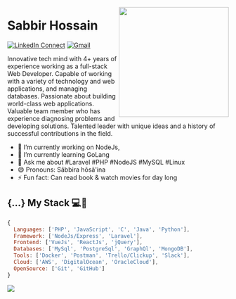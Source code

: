 <!--
### Hi there 👋

**sabbir268/sabbir268** is a ✨ _special_ ✨ repository because its `README.md` (this file) appears on your GitHub profile.

Here are some ideas to get you started:

- 🔭 I’m currently working on ...
- 🌱 I’m currently learning ...
- 👯 I’m looking to collaborate on ...
- 🤔 I’m looking for help with ...
- 💬 Ask me about ...
- 📫 How to reach me: ...
- 😄 Pronouns: ...
- ⚡ Fun fact: ...
-->

<a target="_blank" href="#"><img width="250" align="right" src="https://user-images.githubusercontent.com/58518192/87162442-bf3e8180-c2e7-11ea-9f2a-53a50306b7ce.gif"></a>

# Sabbir Hossain

[![LinkedIn Connect](https://img.shields.io/badge/%20-Connect-black?color=14171A&labelColor=212121&logo=linkedin&logoColor=ffcc80)](https://www.linkedin.com/in/iamsabbir68/)
[![Gmail](https://img.shields.io/badge/%20-Send%20Mail-black?color=14171A&labelColor=ef5350&logo=gmail&logoColor=ffffff)](mailto:sabbir.hossain2668@gmail.com)

Innovative tech mind with 4+ years of experience working as a full-stack Web Developer. Capable of working with a variety of technology and web applications, and managing databases. Passionate about building world-class web applications. Valuable team member who has experience diagnosing problems and developing solutions. Talented leader with unique ideas and a history of successful contributions in the field. 

- 🔭 I’m currently working on NodeJs,
- 🌱 I’m currently learning GoLang
- 💬 Ask me about #Laravel #PHP #NodeJS #MySQL #Linux
- 😄 Pronouns: Sābbira hōsā'ina
- ⚡ Fun fact: Can read book & watch movies for day long

## {...} My Stack 💻🚀

```js
{
  Languages: ['PHP', 'JavaScript', 'C', 'Java', 'Python'],
  Framework: ['NodeJs/Express', 'Laravel'],
  Frontend: ['VueJs', 'ReactJs', 'jQuery'],
  Databases: ['MySql', 'PostgreSql', 'GraphQl', 'MongoDB'],
  Tools: ['Docker', 'Postman', 'Trello/Clickup', 'Slack'],
  Cloud: ['AWS', 'DigitalOcean', 'OracleCloud'],
  OpenSource: ['Git', 'GitHub']
}
```

<img src="https://github-readme-stats.vercel.app/api/?username=sabbir268&show_icons=true&title_color=#454441&icon_color=79ff97&text_color=#454441&bg_color=#dedcd7">

